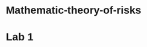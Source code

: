 # Mathematic-theory-of-risks

# Lab 1

<!DOCTYPE html>
<html lang="uk">
<head>
    <meta charset="UTF-8">
    <meta name="viewport" content="width=device-width, initial-scale=1.0">
    <title>Рішення про пікнік</title>
    <style>
        body {
            font-family: Arial, sans-serif;
            margin: 20px;
        }

        h2 {
            text-align: center;
        }

        .form-container {
            display: flex;
            justify-content: center;
            margin-bottom: 20px;
        }

        .form-container input {
            margin-right: 10px;
            padding: 5px;
        }

        canvas {
            display: block;
            margin: 0 auto;
        }

        #decision {
            text-align: center;
            margin-top: 20px;
            font-size: 18px;
            font-weight: bold;
        }
    </style>
</head>
<body>

    <h2>Рішення про пікнік: Ліс чи Місто?</h2>

    <div class="form-container">
        <div>
            <label for="probability">Ймовірність дощу (від 0 до 1):</label>
            <input type="number" id="probability" min="0" max="1" step="0.1" value="0.5">
        </div>
        <button onclick="updateGraph()">Оновити графік</button>
    </div>

    <canvas id="picnicChart" width="600" height="400"></canvas>

    <div id="decision"></div>

    <script src="https://cdn.jsdelivr.net/npm/chart.js"></script>
    <script>
        // Вихідні корисності для лісу та міста
        const forestUtilities = {
            'дуже погано': 0,
            'погано': 3,
            'посередньо': 5,
            'чудово': 8
        };

        const cityUtilities = {
            'дуже погано': 1,
            'погано': 4,
            'посередньо': 6,
            'чудово': 7
        };

        // Функція для обчислення корисності
        function calculateUtility(probability, utilityMap) {
            return utilityMap['дуже погано'] * (1 - probability) + utilityMap['чудово'] * probability;
        }

        // Створення початкового графіка
        const ctx = document.getElementById('picnicChart').getContext('2d');
        const picnicChart = new Chart(ctx, {
            type: 'line',
            data: {
                labels: [0.0, 0.1, 0.2, 0.3, 0.4, 0.5, 0.6, 0.7, 0.8, 0.9, 1.0],
                datasets: [
                    {
                        label: 'Ліс',
                        data: [],
                        borderColor: 'purple',
                        fill: false
                    },
                    {
                        label: 'Місто',
                        data: [],
                        borderColor: 'blue',
                        fill: false
                    }
                ]
            },
            options: {
                scales: {
                    x: {
                        title: {
                            display: true,
                            text: 'Ймовірність дощу'
                        }
                    },
                    y: {
                        title: {
                            display: true,
                            text: 'Корисність'
                        },
                        suggestedMin: 0,
                        suggestedMax: 10
                    }
                }
            }
        });

        // Оновлення даних графіка та рішення
        function updateGraph() {
            const probability = parseFloat(document.getElementById('probability').value);

            let forestData = [];
            let cityData = [];

            // Обчислення даних для графіка
            for (let i = 0; i <= 1; i += 0.1) {
                forestData.push(calculateUtility(i, forestUtilities));
                cityData.push(calculateUtility(i, cityUtilities));
            }

            // Оновлення даних на графіку
            picnicChart.data.datasets[0].data = forestData;
            picnicChart.data.datasets[1].data = cityData;
            picnicChart.update();

            // Обчислення рішення на основі вибраної ймовірності
            const forestUtility = calculateUtility(probability, forestUtilities);
            const cityUtility = calculateUtility(probability, cityUtilities);
            const decisionElement = document.getElementById('decision');

            if (forestUtility > cityUtility) {
                decisionElement.textContent = 'Краще піти до лісу!';
            } else if (forestUtility < cityUtility) {
                decisionElement.textContent = 'Краще залишитися в місті!';
            } else {
                decisionElement.textContent = 'Обидва варіанти однаково добрі!';
            }
        }

        // Початкове відображення графіка
        updateGraph();
    </script>

</body>
</html>

Result: 
![Image alt](https://github.com/Ingridhildy/Mathematic-theory-of-risks/blob/main/Lab.1(res.1).png)
![Image alt](https://github.com/Ingridhildy/Mathematic-theory-of-risks/blob/main/Lab.1(res.2).png)
![Image alt](https://github.com/Ingridhildy/Mathematic-theory-of-risks/blob/main/Lab.1(res.3).png)

# Lab 2

#Завдання 8:  Орендне підприємство, яке виробляє м’які куточки в великому асортименті, має можливість укласти дві різні угоди: першу угоду з фірмою в цьому ж місті, другу – з фірмою іншого міста, але з більш вигідними поставками. Можливі два варіанти прибутку при виборі першої фірми: 9000 гривень, якщо фірма буде мати змогу вкласти нову угоду, 7000 гривень , якщо це буде одинична поставка. При виборі другої фірми: 13000 гривень та 7500 гривень з урахуванням поставок. Результати та відповідні їм ймовірності наведені в таблиці. Вибрати найменш ризиковане рішення та оцінити величину ризику.
![Image alt](https://github.com/Ingridhildy/Mathematic-theory-of-risks/blob/main/Lab.2%20(умова).png)


def calculate_expected_profit(probabilities, profits):
    return sum(p * profit for p, profit in zip(probabilities, profits))

def main_decision_task():
    # Дані з таблиці
    probabilities_1 = [0.7, 0.3]
    profits_1 = [9000, 7000]

    probabilities_2 = [0.4, 0.6]
    profits_2 = [13000, 7500]

    # Обчислення очікуваного прибутку
    expected_profit_1 = calculate_expected_profit(probabilities_1, profits_1)
    expected_profit_2 = calculate_expected_profit(probabilities_2, profits_2)

    print(f"Очікуваний прибуток (Фірма 1): {expected_profit_1} грн")
    print(f"Очікуваний прибуток (Фірма 2): {expected_profit_2} грн")

    if expected_profit_1 > expected_profit_2:
        print("Рекомендується вибрати Фірму 1")
    else:
        print("Рекомендується вибрати Фірму 2")

if __name__ == "__main__":
    main_decision_task()

def calculate_expected_profit(probabilities, profits):
    return sum(p * profit for p, profit in zip(probabilities, profits))

def main_decision_task():
    # Дані з таблиці
    probabilities_1 = [0.7, 0.3]
    profits_1 = [9000, 7000]

    probabilities_2 = [0.4, 0.6]
    profits_2 = [13000, 7500]

    # Обчислення очікуваного прибутку
    expected_profit_1 = calculate_expected_profit(probabilities_1, profits_1)
    expected_profit_2 = calculate_expected_profit(probabilities_2, profits_2)

    print(f"Очікуваний прибуток (Фірма 1): {expected_profit_1} грн")
    print(f"Очікуваний прибуток (Фірма 2): {expected_profit_2} грн")

    if expected_profit_1 > expected_profit_2:
        print("Рекомендується вибрати Фірму 1")
    else:
        print("Рекомендується вибрати Фірму 2")

if __name__ == "__main__":
    main_decision_task()

Result:
![Image alt](https://github.com/Ingridhildy/Mathematic-theory-of-risks/blob/main/Lab.2%20(result).png)

# Lab.3

#Завдання 8: Користуючись концепцією корисності за Нейманом, порівняйте ефективність рішень, поданих у таблиці (прибуток у десятках тисяч доларів), якщо відомо, що функція корисності задається формулою: 
U (x) = (x + 5) ^ 2 / 15

![Image alt](https://github.com/Ingridhildy/Mathematic-theory-of-risks/blob/main/Lab.3%20(умова).png)

#Дано
profits = {
    "I": [10, -5, -5],
    "II": [-5, -5, 10],
    "III": [1.5, 1.5, 0],
    "IV": [0, 0, 0]
}
probabilities = [0.5, 0.1, 0.4]

#Функція обчислення корисності
def utility(x):
    return ((x + 5) ** 2) / 15

#Обчислення очікуваної корисності для кожного рішення
expected_utilities = {}
for decision, profits_list in profits.items():
    expected_utility = sum(prob * utility(profit) for prob, profit in zip(probabilities, profits_list))
    expected_utilities[decision] = expected_utility

#Виведення результатів
for decision, expected_utility in expected_utilities.items():
    print(f"Очікувана корисність для рішення {decision}: {expected_utility:.2f}")

Result:
![Image alt](https://github.com/Ingridhildy/Mathematic-theory-of-risks/blob/main/Lab.3(res).png)

# Lab 4

#Завдання 8: Акції виду А1, А2, А3 мають, відповідно, сподівані норми прибутку
10%, 20% та 50%, середньоквадратичні відхилення 2%, 10% та 20%, коефіцієнти кореляції p12 = 0, p13 = 0 та p23 = – 0,6. Необхідно:
а) визначити оптимальну структуру ПЦП щодо збереження капіталу;
б) визначити оптимальну структуру ПЦП щодо збільшення приросту капіталу при m(c) = 30%;
в) визначити оптимальну структуру ПЦП щодо максимального збільшення приросту капіталу при σ(с) = 15%;
г) для всіх отриманих ПЦП обчислити сподівану норму прибутку та величину ризику.

import numpy as np
from scipy.optimize import minimize

#Вхідні дані
expected_returns = np.array([0.10, 0.20, 0.50])  # Сподівані норми прибутку
std_devs = np.array([0.02, 0.10, 0.20])          # Середньоквадратичні відхилення
correlation_matrix = np.array([
    [1, 0, 0],
    [0, 1, -0.6],
    [0, -0.6, 1]
])

#Розрахунок ковариаційної матриці
cov_matrix = np.diag(std_devs) @ correlation_matrix @ np.diag(std_devs)

#Функція для розрахунку ризику портфеля
def portfolio_risk(weights):
    return np.sqrt(weights @ cov_matrix @ weights)

#Функція для розрахунку сподіваної норми прибутку портфеля
def portfolio_return(weights):
    return weights @ expected_returns

#Обмеження: сума ваг дорівнює 1
constraints = ({'type': 'eq', 'fun': lambda weights: np.sum(weights) - 1})

#Обмеження ваг: 0 <= weight <= 1
bounds = [(0, 1) for _ in range(3)]

#Оптимізація для мінімізації ризику (а)
weights_0 = np.array([1/3, 1/3, 1/3])  # Початкове припущення
result_risk_min = minimize(portfolio_risk, weights_0, bounds=bounds, constraints=constraints)
optimal_weights_risk_min = result_risk_min.x

#Оптимізація для максимізації прибутку при m(c) = 30% (б)
target_return = 0.30
constraints_return = [
    {'type': 'eq', 'fun': lambda weights: np.sum(weights) - 1},
    {'type': 'eq', 'fun': lambda weights: portfolio_return(weights) - target_return}
]
result_return_max = minimize(portfolio_risk, weights_0, bounds=bounds, constraints=constraints_return)
optimal_weights_return_max = result_return_max.x

#Оптимізація для максимального приросту при σ(с) = 15% (в)
target_risk = 0.15
constraints_risk = [
    {'type': 'eq', 'fun': lambda weights: np.sum(weights) - 1},
    {'type': 'ineq', 'fun': lambda weights: target_risk - portfolio_risk(weights)}
]
result_risk_target = minimize(lambda weights: -portfolio_return(weights), weights_0, bounds=bounds, constraints=constraints_risk)
optimal_weights_risk_target = result_risk_target.x

#Розрахунок отриманих сподіваних норм прибутку і ризиків
optimal_returns = [
    portfolio_return(optimal_weights_risk_min),
    portfolio_return(optimal_weights_return_max),
    portfolio_return(optimal_weights_risk_target)
]
optimal_risks = [
    portfolio_risk(optimal_weights_risk_min),
    portfolio_risk(optimal_weights_return_max),
    portfolio_risk(optimal_weights_risk_target)
]

print("Оптимальні ваги для мінімізації ризику:", optimal_weights_risk_min)
print("Оптимальні ваги для приросту капіталу при m(c) = 30%:", optimal_weights_return_max)
print("Оптимальні ваги для максимального приросту при σ(с) = 15%:", optimal_weights_risk_target)
print("Сподівані норми прибутку:", optimal_returns)
print("Ризики:", optimal_risks)

Result:



# Lab 5

#Завдання 8:  Вибір фірми, що здатна стати партнером в сумісному підприємництві для машинобудівного підприємства, пов'язаний в першу чергу, з визначенням технічних можливостей співробітництва. Відсутність у вітчизняного підприємства значних фінансових резервів у ВКВ зумовлює необхідність залучення зарубіжних партнерів, що є метою створення виробництва, яке стане конкурентноздатним на зовнішньому ринку, або такого, що замінює імпорт за умови повної валютної самоокупності. Керівництво підприємства повинне зробити вибір однієї з пропозицій зарубіжних фірм: x1 - фірма-партнер пропонує все основне технологічне обладнання (станки, преси тощо); x2 - компанія надає право на промислову власність (торгову марку і ліцензії); x3 - фірма передає інструменти, додаткове обладнання, "ноу-хау"; x4 - компанія приймає участь тільки в наданні грошових засобів в ВКВ.
На продукцію підприємства може бути: великий попит; середній попит; низький попит.
Виходячи з цього, керівництву підприємства була надана матриця прибутків (тис. дол.):
F = (  45    32    16
       15    8     10
       20    18    14
       30    23    7  )
Керівництво підприємства цікавить така пропозиція зарубіжних фірм, яка дає можливість отримати як максимальний сподіваний прибуток, так і мати мінімальний ризик. Знайти компромісне рішення, скориставшись критерієм Ходжеса-Лемана та модифікованими критеріями при λ ∈  [0; 1].


import numpy as np

#Матриця прибутків (тис. дол.)
F = np.array([
    [45, 32, 16],
    [15, 8, 10],
    [20, 18, 14],
    [30, 23, 7]
])

#Сподівані прибутки і ризики для кожної фірми
expected_profits = np.mean(F, axis=1)
risks = np.std(F, axis=1)

#Функція критерію Ходжеса-Лемана
def hodges_lehmann_criterion(lmbda):
    return (1 - lmbda) * expected_profits - lmbda * risks

#Пошук найкращих рішень при різних λ
lambda_values = np.linspace(0, 1, 11)
best_firm_by_lambda = [np.argmax(hodges_lehmann_criterion(lmbda)) for lmbda in lambda_values]

print("Найкращі фірми при різних λ:", best_firm_by_lambda)

Result:
